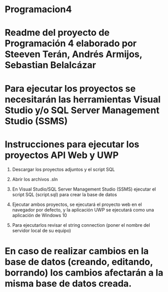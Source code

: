 # Programacion4
# Readme del proyecto de Programación 4 elaborado por Steeven Terán, Andrés Armijos, Sebastian Belalcázar



# Para ejecutar los proyectos se necesitarán las herramientas Visual Studio y/o SQL Server Management Studio (SSMS)




# Instrucciones para ejecutar los proyectos API Web y UWP



1. Descargar los proyectos adjuntos y el script SQL



2. Abrir los archivos .sln



3. En Visual Studio/SQL Server Management Studio (SSMS) ejecutar el script SQL (script.sql) para crear la base de datos



4. Ejecutar ambos proyectos, se ejecutará el proyecto web en el navegador por defecto, y la aplicación UWP se ejecutará como una aplicación de Windows 10



5. Para ejecutarlos revisar el string connection (poner el nombre del servidor local de su equipo)




# En caso de realizar cambios en la base de datos (creando, editando, borrando) los cambios afectarán a la misma base de datos creada.
